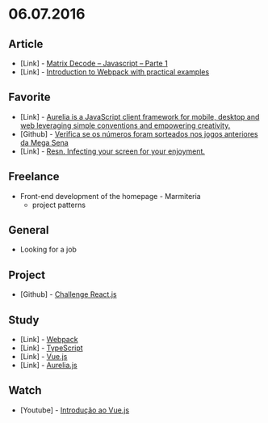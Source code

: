 # 06.07.2016

## Article 

- \[Link\] - [Matrix Decode – Javascript – Parte 1](http://brjs.com.br/7-matrix-decode-javascript-parte-1-corrigido/)
- \[Link\] - [Introduction to Webpack with practical examples](http://julienrenaux.fr/2015/03/30/introduction-to-webpack-with-practical-examples/)


## Favorite

- \[Link\] - [Aurelia is a JavaScript client framework for mobile, desktop and web leveraging simple conventions and empowering creativity.](http://aurelia.io/)
- \[Github\] - [Verifica se os números foram sorteados nos jogos anteriores da Mega Sena](https://github.com/cauealves/mega-sena-cli)
- \[Link\] - [Resn. Infecting your screen for your enjoyment.](http://resn.co.nz)


## Freelance

- Front-end development of the homepage - Marmiteria
  - project patterns


## General 

- Looking for a job


## Project 

- \[Github\] - [Challenge React.js](https://github.com/hemersonvianna/desafioss)


## Study

- \[Link\] - [Webpack](https://webpack.github.io/)
- \[Link\] - [TypeScript](https://www.typescriptlang.org/)
- \[Link\] - [Vue.js](https://vuejs.org/)
- \[Link\] - [Aurelia.js](http://aurelia.io/)


## Watch

- \[Youtube\] - [Introdução ao Vue.js](https://www.youtube.com/watch?v=QD8U483nTIk)
